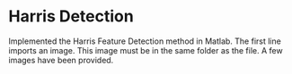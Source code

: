 # Harris Detection
Implemented the Harris Feature Detection method in Matlab.
The first line imports an image. This image must be in the same folder as the file. A few images have been provided.
